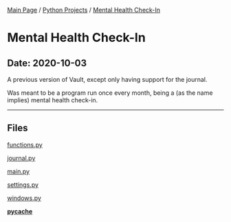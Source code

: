 [Main Page](/) / [Python Projects](/python) / [Mental Health Check-In](/python/2020-10-03_Mental_Health_Check-In)

# Mental Health Check-In

## Date: 2020-10-03

A previous version of Vault, except only having support for the journal.

Was meant to be a program run once every month, being a (as the name implies) mental health check-in.

-----

## Files

[functions.py](functions.py)

[journal.py](journal.py)

[main.py](main.py)

[settings.py](settings.py)

[windows.py](windows.py)

[__pycache__](__pycache__)